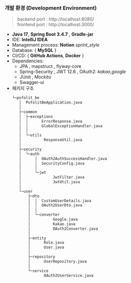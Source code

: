 ### 개발 환경 (Development Environment)
> backend port : http://localhost:8080/  
> frontend port : http://localhost:3000/
- **Java 17**, **Spring Boot 3.4.7** , **Gradle-jar**
- IDE: **IntelliJ IDEA**
- Management process: **Notion** _sprint_style_
- Database: { **MySQL** }
- CI/CD: { **GitHub Actions**, **Docker** } 
- Dependencies:
  - JPA , mapstruct , flyway-core 
  - Spring-Security ,  JWT 12.6 , OAuth2: _kakao,google_
  - JUnit , Mockito
  - Swagger-ui
- 패키지 구조
    ```txt
   └─pofolit_be
       │  PofolitBeApplication.java
       │
       ├─common
       │  ├─exceptions
       │  │      ErrorResponse.java
       │  │      GlobalExceptionHandler.java
       │  │
       │  └─utils
       │          ResponseUtil.java
       │
       ├─security
       │  └─auth
       │      │  OAuth2AuthSuccessHandler.java
       │      │  SecurityConfig.java
       │      │
       │      └─jwt
       │              JwtFilter.java
       │              JwtUtil.java
       │
       └─user
           ├─dto
           │  │  CustomUserDetails.java
           │  │  OAuth2UserDto.java
           │  │
           │  └─converter
           │          Google.java
           │          Kakao.java
           │          OAuth2Converter.java
           │
           ├─entity
           │      Role.java
           │      User.java
           │
           ├─repository
           │      UserRepository.java
           │
           └─service
                  OAuth2UserService.java
   ```

    